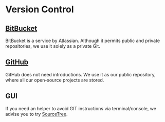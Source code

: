 # Version Control

## [BitBucket](https://bitbucket.org/)
BitBucket is a service by Atlassian. Although it permits public and private repositories, we use it solely as a private Git.


## [GitHub](https://github.com/log-oscon)
GitHub does not need introductions. We use it as our public repository, where all our open-source projects are stored.


## GUI
If you need an helper to avoid GIT instructions via terminal/console, we advise you to try [SourceTree](https://www.sourcetreeapp.com/).
